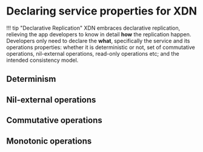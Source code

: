 # Declaring service properties for XDN

!!! tip "Declarative Replication"
    XDN embraces declarative replication, relieving the app developers to know in detail **how** the replication happen.
    Developers only need to declare the **what**, specifically the service and its operations properties: whether it is
    deterministic or not, set of commutative operations, nil-external operations, read-only operations etc; and the 
    intended consistency model.

## Determinism
## Nil-external operations
## Commutative operations
## Monotonic operations